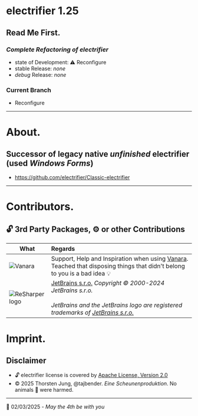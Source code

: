 # electrifier 1.25
## Read Me First.
### _Complete Refactoring of electrifier_
- state of Development: ⚠ Reconfigure
- stable Release: _none_
- *debug* Release: _none_
### Current Branch
- Reconfigure
---
# About.
## Successor of legacy native _unfinished_ electrifier (used _Windows Forms_)
- https://github.com/electrifier/Classic-electrifier
----
# Contributors.
## 🔓 3rd Party Packages, ⚙ or other Contributions

| What | Regards |
|--------------|:--------|
| ![Vanara](https://raw.githubusercontent.com/dahall/Vanara/master/docs/icons/Vanara64x64.png) | Support, Help and Inspiration when using [Vanara](https://github.com/dahall/Vanara). Teached that disposing things that didn't belong to you is a bad idea 💡 |
| ![ReSharper logo](https://resources.jetbrains.com/storage/products/company/brand/logos/ReSharper.png) | [JetBrains s.r.o.](https://www.jetbrains.com/) _Copyright © 2000-2024 JetBrains s.r.o. <br><br> JetBrains and the JetBrains logo are registered trademarks of [JetBrains s.r.o.](https://www.jetbrains.com/)_ |

# Imprint.
## Disclaimer
- 🔓 electrifier license is covered by [Apache License, Version 2.0](https://opensource.org/license/apache-2-0)
- ©️ 2025 Thorsten Jung, @tajbender. _Eine Scheunenproduktion_. No animals 🐯 were harmed.
---
📆 02/03/2025 - _May the 4th be with you_
